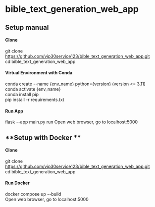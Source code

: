 # bible_text_generation_web_app


## **Setup manual**
#### **Clone**
git clone https://github.com/vip30service123/bible_text_generation_web_app.git </br>
cd bible_text_generation_web_app
#### **Virtual Environment with Conda**
conda create --name {env_name} python={version} (version <= 3.11) </br>
conda activate {env_name} </br>
conda install pip </br>
pip install -r requirements.txt </br>
#### **Run App**
flask --app main.py run
Open web browser, go to localhost:5000

## **Setup with Docker **
#### **Clone**
git clone https://github.com/vip30service123/bible_text_generation_web_app.git </br>
cd bible_text_generation_web_app
#### **Run Docker**
docker compose up --build </br>
Open web browser, go to localhost:5000